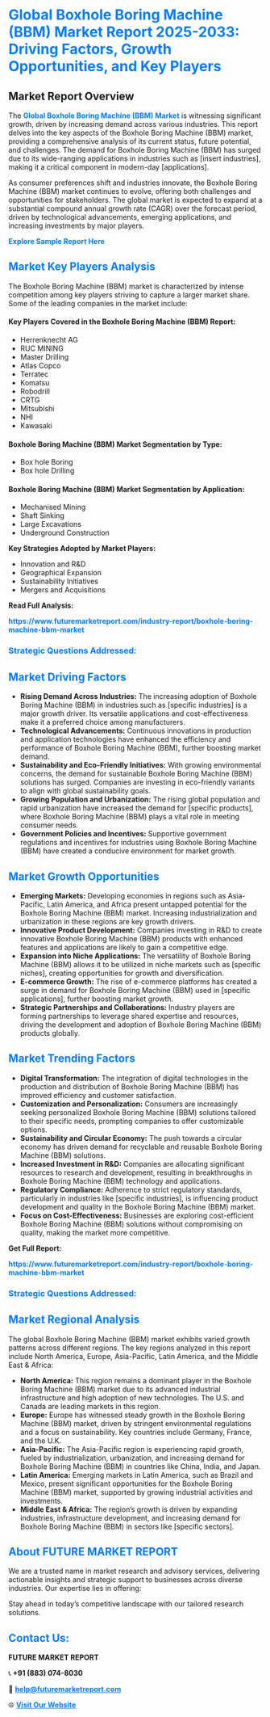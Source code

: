 <h1 style="color: #007BFF;">Global Boxhole Boring Machine (BBM) Market Report 2025-2033: Driving Factors, Growth Opportunities, and Key Players</h1>

<section id="overview">
<h2>Market Report Overview</h2>
<p>The <a href="https://www.futuremarketreport.com/industry-report/boxhole-boring-machine-bbm-market" style="color: #007BFF; text-decoration: none;"><strong>Global Boxhole Boring Machine (BBM) Market</strong></a> is witnessing significant growth, driven by increasing demand across various industries. This report delves into the key aspects of the Boxhole Boring Machine (BBM) market, providing a comprehensive analysis of its current status, future potential, and challenges. The demand for Boxhole Boring Machine (BBM) has surged due to its wide-ranging applications in industries such as [insert industries], making it a critical component in modern-day [applications].</p>
<p>As consumer preferences shift and industries innovate, the Boxhole Boring Machine (BBM) market continues to evolve, offering both challenges and opportunities for stakeholders. The global market is expected to expand at a substantial compound annual growth rate (CAGR) over the forecast period, driven by technological advancements, emerging applications, and increasing investments by major players.</p>
</section>

<section id="overview">
<p><a href="https://www.futuremarketreport.com/request-sample/reportId=58166" style="color: #007BFF; text-decoration: none;"><strong>Explore Sample Report Here</strong></a></p>
</section>

<section id="key-players">
<h2 style="color: #007BFF;">Market Key Players Analysis</h2>
<p>The Boxhole Boring Machine (BBM) market is characterized by intense competition among key players striving to capture a larger market share. Some of the leading companies in the market include:</p>
<h4>Key Players Covered in the Boxhole Boring Machine (BBM) Report:</h4>
<ul><li>Herrenknecht AG</li><li>RUC MINING</li><li>Master Drilling</li><li>Atlas Copco</li><li>Terratec</li><li>Komatsu</li><li>Robodrill</li><li>CRTG</li><li>Mitsubishi</li><li>NHI</li><li>Kawasaki</li></ul>
<h4>Boxhole Boring Machine (BBM) Market Segmentation by Type:</h4>
<ul><li>Box hole Boring</li><li>Box hole Drilling</li></ul>

<h4>Boxhole Boring Machine (BBM) Market Segmentation by Application:</h4>
<ul><li>Mechanised Mining</li><li>Shaft Sinking</li><li>Large Excavations</li><li>Underground Construction</li></ul>
<p><strong>Key Strategies Adopted by Market Players:</strong></p>
<ul>
<li>Innovation and R&D</li>
<li>Geographical Expansion</li>
<li>Sustainability Initiatives</li>
<li>Mergers and Acquisitions</li>
</ul>
</section>

<section>
<p><strong>Read Full Analysis: </strong></p><a href="https://www.futuremarketreport.com/industry-report/boxhole-boring-machine-bbm-market" style="color: #007BFF; text-decoration: none;"><strong>https://www.futuremarketreport.com/industry-report/boxhole-boring-machine-bbm-market</strong></a>
<h3 style="color: #007BFF;">Strategic Questions Addressed:</h3>
</section>

<section id="driving-factors">
<h2 style="color: #007BFF;">Market Driving Factors</h2>
<ul>
<li><strong>Rising Demand Across Industries:</strong> The increasing adoption of Boxhole Boring Machine (BBM) in industries such as [specific industries] is a major growth driver. Its versatile applications and cost-effectiveness make it a preferred choice among manufacturers.</li>
<li><strong>Technological Advancements:</strong> Continuous innovations in production and application technologies have enhanced the efficiency and performance of Boxhole Boring Machine (BBM), further boosting market demand.</li>
<li><strong>Sustainability and Eco-Friendly Initiatives:</strong> With growing environmental concerns, the demand for sustainable Boxhole Boring Machine (BBM) solutions has surged. Companies are investing in eco-friendly variants to align with global sustainability goals.</li>
<li><strong>Growing Population and Urbanization:</strong> The rising global population and rapid urbanization have increased the demand for [specific products], where Boxhole Boring Machine (BBM) plays a vital role in meeting consumer needs.</li>
<li><strong>Government Policies and Incentives:</strong> Supportive government regulations and incentives for industries using Boxhole Boring Machine (BBM) have created a conducive environment for market growth.</li>
</ul>
</section>

<section id="growth-opportunities">
<h2 style="color: #007BFF;">Market Growth Opportunities</h2>
<ul>
<li><strong>Emerging Markets:</strong> Developing economies in regions such as Asia-Pacific, Latin America, and Africa present untapped potential for the Boxhole Boring Machine (BBM) market. Increasing industrialization and urbanization in these regions are key growth drivers.</li>
<li><strong>Innovative Product Development:</strong> Companies investing in R&D to create innovative Boxhole Boring Machine (BBM) products with enhanced features and applications are likely to gain a competitive edge.</li>
<li><strong>Expansion into Niche Applications:</strong> The versatility of Boxhole Boring Machine (BBM) allows it to be utilized in niche markets such as [specific niches], creating opportunities for growth and diversification.</li>
<li><strong>E-commerce Growth:</strong> The rise of e-commerce platforms has created a surge in demand for Boxhole Boring Machine (BBM) used in [specific applications], further boosting market growth.</li>
<li><strong>Strategic Partnerships and Collaborations:</strong> Industry players are forming partnerships to leverage shared expertise and resources, driving the development and adoption of Boxhole Boring Machine (BBM) products globally.</li>
</ul>
</section>

<section id="trending-factors">
<h2 style="color: #007BFF;">Market Trending Factors</h2>
<ul>
<li><strong>Digital Transformation:</strong> The integration of digital technologies in the production and distribution of Boxhole Boring Machine (BBM) has improved efficiency and customer satisfaction.</li>
<li><strong>Customization and Personalization:</strong> Consumers are increasingly seeking personalized Boxhole Boring Machine (BBM) solutions tailored to their specific needs, prompting companies to offer customizable options.</li>
<li><strong>Sustainability and Circular Economy:</strong> The push towards a circular economy has driven demand for recyclable and reusable Boxhole Boring Machine (BBM) solutions.</li>
<li><strong>Increased Investment in R&D:</strong> Companies are allocating significant resources to research and development, resulting in breakthroughs in Boxhole Boring Machine (BBM) technology and applications.</li>
<li><strong>Regulatory Compliance:</strong> Adherence to strict regulatory standards, particularly in industries like [specific industries], is influencing product development and quality in the Boxhole Boring Machine (BBM) market.</li>
<li><strong>Focus on Cost-Effectiveness:</strong> Businesses are exploring cost-efficient Boxhole Boring Machine (BBM) solutions without compromising on quality, making the market more competitive.</li>
</ul>
</section>

<section>
<p><strong>Get Full Report: </strong></p><a href="https://www.futuremarketreport.com/industry-report/boxhole-boring-machine-bbm-market" style="color: #007BFF; text-decoration: none;"><strong>https://www.futuremarketreport.com/industry-report/boxhole-boring-machine-bbm-market</strong></a>
<h3 style="color: #007BFF;">Strategic Questions Addressed:</h3>
</section>


<section id="regional-analysis">
<h2 style="color: #007BFF;">Market Regional Analysis</h2>
<p>The global Boxhole Boring Machine (BBM) market exhibits varied growth patterns across different regions. The key regions analyzed in this report include North America, Europe, Asia-Pacific, Latin America, and the Middle East & Africa:</p>
<ul>
<li><strong>North America:</strong> This region remains a dominant player in the Boxhole Boring Machine (BBM) market due to its advanced industrial infrastructure and high adoption of new technologies. The U.S. and Canada are leading markets in this region.</li>
<li><strong>Europe:</strong> Europe has witnessed steady growth in the Boxhole Boring Machine (BBM) market, driven by stringent environmental regulations and a focus on sustainability. Key countries include Germany, France, and the U.K.</li>
<li><strong>Asia-Pacific:</strong> The Asia-Pacific region is experiencing rapid growth, fueled by industrialization, urbanization, and increasing demand for Boxhole Boring Machine (BBM) in countries like China, India, and Japan.</li>
<li><strong>Latin America:</strong> Emerging markets in Latin America, such as Brazil and Mexico, present significant opportunities for the Boxhole Boring Machine (BBM) market, supported by growing industrial activities and investments.</li>
<li><strong>Middle East & Africa:</strong> The region’s growth is driven by expanding industries, infrastructure development, and increasing demand for Boxhole Boring Machine (BBM) in sectors like [specific sectors].</li>
</ul>
</section>

<footer>
<h2 style="color: #007BFF;">About FUTURE MARKET REPORT</h2>
<p>We are a trusted name in market research and advisory services, delivering actionable insights and strategic support to businesses across diverse industries. Our expertise lies in offering:</p>

<p>Stay ahead in today’s competitive landscape with our tailored research solutions.</p>

<h2 style="color: #007BFF;">Contact Us:</h2>
<p><strong>FUTURE MARKET REPORT</strong></p>
<p>📞 <strong>+91 (883) 074-8030</strong></p>
<p>📧 <strong><a href="mailto:help@futuremarketreport.com" style="color: #007BFF;">help@futuremarketreport.com</a></strong></p>
<p>🌐 <strong><a href="https://www.futuremarketreport.com/" style="color: #007BFF;">Visit Our Website</a></strong></p>
</footer>
